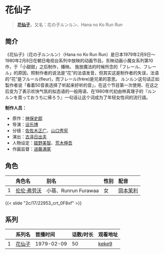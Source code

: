 # 花仙子


> <u>**[花仙子](http://bgm.tv/subject/11683)**</u>，又名：花の子ルンルン、Hana no Ko Run Run

## 简介


《花仙子》（花の子ルンルン）（Hana no Ko Run Run）是日本1979年2月9日～1980年2月8日在朝日电视台系列中放映的动画节目。东映动画小魔女系列第10作，于「小甜甜」之后制作，播映。
施放魔法的时候所念的「フレール、フレール」的原因，照制作者的说法是“花”的法语发音，但其实这是制作者的失误，法语的“花”是フルール(fleur)，而フレール(frère)是兄弟的意思。
ルンルン这句话正如製作者说「看着50音表选择了听起来好听的音」，在这个节目第一次使用、在这之后变为了表示欢快气氛的拟态语的一般用语、在1980年代初由林真理子的『ルンルンを買っておうちに帰ろう』一句话让这个词成为了年轻女性间的流行語。

**制作人员：**
- 原作：[神保史郎](http://bgm.tv/person/1891)
- 导演：[设乐博](http://bgm.tv/person/1898)
- 分镜：[佐佐木正广](http://bgm.tv/person/26774)、[山口秀宪](http://bgm.tv/person/26691)
- 演出：[古泽日出夫](http://bgm.tv/person/26009)
- 人物设定：[姬野美智](http://bgm.tv/person/555)、[荒木伸吾](http://bgm.tv/person/556)
- 作画监督：[进藤满尾](http://bgm.tv/person/2787)

## 角色

|     |   角色名   |   别名  | 性别 |  配音  |
|:--- |:------  |:----      |:---  |:--   |
| 1 | [伦伦·弗劳沃](http://bgm.tv/character/22953) | 小蓓、Runrun Furawaa | 女 | [岡本茉利](http://bgm.tv/person/13593) |

{{< slide "2c/17/22953_crt_0F8xf" >}}

## 系列

|     | 系列名 | 首播时间       | 话数/时长 | 观看地址                                                    |
| :-- | :-- | :--------- | :---- | :------------------------------------------------------ |
| 1   |[花仙子](https://bgm.tv/subject/11683)| 1979-02-09 | 50    | [keke9](https://www.keke9.app/play/53275-12-79625.html) |




